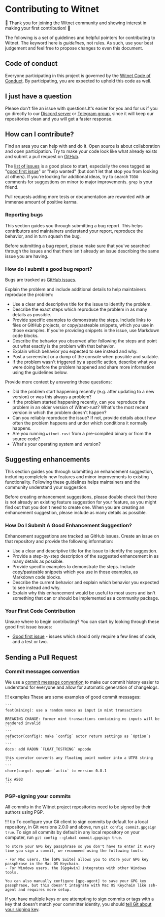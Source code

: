 # Contributing to Witnet

:tada: Thank you for joining the Witnet community and showing interest
in making your first contribution! :tada:

The following is a set of guidelines and helpful pointers for
contributing to Witnet. The keyword here is _guidelines_, not rules. As
such, use your best judgement and feel free to propose changes to even
this document.

## Code of conduct

Everyone participating in this project is governed by the
[Witnet Code of Conduct][code]. By participating, you are expected to
uphold this code as well.

## I just have a question

Please don't file an issue with questions.It's easier for you and for us
if you go directly to our [Discord server][discord] or
[Telegram group][telegram], since it will keep our repositories clean
and you will get a faster response.

## How can I contribute?

Find an area you can help with and do it. Open source is about
collaboration and open participation. Try to make your code look like
what already exists and submit a pull request on [GitHub].

The [list of issues][issues] is a good place to start, especially the
ones tagged as "[good first issue][first-issue]" or "help wanted" (but
don't let that stop you from looking at others). If you're looking for
additional ideas, try to search `TODO` comments for suggestions on minor
to major improvements. `grep` is your friend.

Pull requests adding more tests or documentation are rewarded with an immense amount of positive karma.

### Reporting bugs

This section guides you through submitting a bug report. This helps
contributors and maintainers understand your report, reproduce the
behavior, and in turn squash the bug.

Before submitting a bug report, please make sure that you've searched
through the issues and that there isn't already an issue describing the
same issue you are having.

### How do I submit a good bug report?

Bugs are tracked as [GitHub issues][issues].

Explain the problem and include additional details to help maintainers
reproduce the problem:

* Use a clear and descriptive title for the issue to identify the
  problem.
* Describe the exact steps which reproduce the problem in as many
  details as possible.
* Provide specific examples to demonstrate the steps. Include links to
  files or GitHub projects, or copy/pasteable snippets, which you use in
  those examples. If you're providing snippets in the issue, use
  Markdown code blocks.
* Describe the behavior you observed after following the steps and point
  out what exactly is the problem with that behavior.
* Explain which behavior you expected to see instead and why.
* Post a screenshot or a dump of the console when possible and suitable.
* If the problem wasn't triggered by a specific action, describe what
  you were doing before the problem happened and share more information
  using the guidelines below.

Provide more context by answering these questions:

* Did the problem start happening recently (e.g. after updating to a new
  version) or was this always a problem?
* If the problem started happening recently, can you reproduce the
  problem in an older version of Witnet-rust? What's the most recent
  version in which the problem doesn't happen?
* Can you reliably reproduce the issue? If not, provide details about
  how often the problem happens and under which conditions it normally
  happens.
* Are you running `witnet-rust` from a pre-compiled binary or from the
  source code?
* What's your operating system and version?

## Suggesting enhancements

This section guides you through submitting an enhancement suggestion,
including completely new features and minor improvements to existing
functionality. Following these guidelines helps maintainers and the
community understand your suggestion.

Before creating enhancement suggestions, please double check that there
is not already an existing feature suggestion for your feature, as you
might find out that you don't need to create one. When you are creating
an enhancement suggestion, please include as many details as possible.

### How Do I Submit A Good Enhancement Suggestion?

Enhancement suggestions are tracked as GitHub issues. Create an issue on
that repository and provide the following information:

* Use a clear and descriptive title for the issue to identify the
  suggestion.
* Provide a step-by-step description of the suggested enhancement in as
  many details as possible.
* Provide specific examples to demonstrate the steps. Include
  copy/pasteable snippets which you use in those examples, as Markdown
  code blocks.
* Describe the current behavior and explain which behavior you expected
  to see instead and why.
* Explain why this enhancement would be useful to most users and isn't
  something that can or should be implemented as a community package.

### Your First Code Contribution

Unsure where to begin contributing? You can start by looking through
these good first issue issues:

* [Good first issue][first-issue] - issues which should only require a
  few lines of code, and a test or two.

## Sending a Pull Request

### Commit messages convention

We use a [commit message convention][convention] to make our commit
history easier to understand for everyone and allow for automatic
generation of changelogs.

!!! examples
    These are some examples of good commit messages:
    
    ```
    feat(mining): use a random nonce as input in mint transactions
    
    BREAKING CHANGE: former mint transactions containing no inputs will be rendered invalid 
    ```
    ```
    refactor(config): make `config` actor return settings as `Option`s
    ```
    ```
    docs: add RADON `FLOAT_TOSTRING` opcode
    
    this operator converts any floating point number into a UTF8 string
    ```
    ```
    chore(cargo): upgrade `actix` to version 0.8.1
    
    fix #503
    ```

### PGP-signing your commits
 
All commits in the Witnet project repositories need to be signed by
their authors using PGP.

!!! tip
    To configure your Git client to sign commits by default for a local repository, in Git versions 2.0.0 and above, run `git config commit.gpgsign true`.
    To sign all commits by default in any local repository on your computer, run `git config --global commit.gpgsign true`.
    
    To store your GPG key passphrase so you don't have to enter it every time you sign a commit, we recommend using the following tools:
    
    - For Mac users, the [GPG Suite] allows you to store your GPG key passphrase in the Mac OS Keychain.
    - For Windows users, the [Gpg4win] integrates with other Windows tools.
    
    You can also manually configure [gpg-agent] to save your GPG key passphrase, but this doesn't integrate with Mac OS Keychain like ssh-agent and requires more setup.

If you have multiple keys or are attempting to sign commits or tags with
a key that doesn't match your committer identity, you should
[tell Git about your signing key][signing-key].


[code]: https://github.com/witnet/witnet-rust/blob/master/CODE_OF_CONDUCT.md
[issues]: https://github.com/witnet/rust-witnet/issues
[discord]: https://discord.gg/FDPPv7H
[telegram]: https://t.me/witnetio
[GitHub]: https://github.com/witnet/witnet-rust
[first-issue]: https://github.com/witnet/witnet-rust/labels/good%20first%20issue%20%F0%9F%91%8B
[convention]: https://www.conventionalcommits.org/en/v1.0.0-beta.2/
[GPG Suite]: https://gpgtools.org/
[Gpg4win]: https://www.gpg4win.org/
[gpg-agent]: http://linux.die.net/man/1/gpg-agent
[signing-key]: https://help.github.com/en/articles/telling-git-about-your-signing-key
[grin]: https://github.com/mimblewimble/grin/blob/master/CONTRIBUTING.md
[aragonjs]: https://wiki.aragon.one/submodules/aragon.js/CONTRIBUTING/
[CC0]: https://github.com/aragon/aragon-wiki/blob/master/LICENSE
[apache]: https://github.com/mimblewimble/grin/blob/master/LICENSE